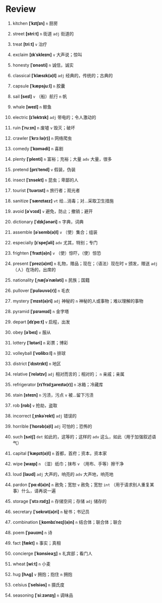 # Review
1. kitchen **[ˈkɪtʃɪn]** `n` 厨房

2. street **[striːt]** `n` 街道 `adj` 街道的

3. treat **[triːt]** `v` 治疗

4. exclaim **[ɪkˈskleɪm]** `v` 大声说；惊叫

5. honesty **[ˈɒnəsti]** `n` 诚信，诚实

6. classical **[ˈklæsɪk(ə)l]** `adj` 经典的，传统的；古典的

7. capsule **[ˈkæpsjuːl]** `n` 胶囊

8. sail **[seɪl]** `v` （船）航行 `n` 帆

9. whale **[weɪl]** `n` 鲸鱼

10. electric **[ɪˈlektrɪk]** `adj` 带电的；令人激动的

11. ruin **[ˈruːɪn]** `n` 废墟 `v` 毁灭；破坏

12. crawler **[ˈkrɔːlə(r)]** `n` 网络爬虫

13. comedy **[ˈkɒmədi]** `n` 喜剧

14. plenty **[ˈplenti]** `n` 富裕；充裕；大量 `adv` 大量，很多

15. pretend **[prɪˈtend]** `v` 假装，伪装

16. insect **[ˈɪnsekt]** `n` 昆虫；卑鄙的人

17. tourist **[ˈtʊərɪst]** `n` 旅行者；观光者

18. sanitize **[ˈsænɪtaɪz]** `vt` 给...消毒；对...采取卫生措施

19. avoid **[əˈvɔɪd]** `v` 避免，防止；撤销；避开

20. dictionary **[ˈdɪkʃənəri]** `n` 字典，词典

21. assemble **[əˈsemb(ə)l]** `v` （使）集合；组装

22. especially **[ɪˈspeʃəli]** `adv` 尤其，特别；专门

23. frighten **[ˈfraɪt(ə)n]** `v` （使）惊吓，（使）惊恐

24. present **[ˈprez(ə)nt]** `n` 礼物，赠品；现在；（语法）现在时 `v` 颁发，赠送 `adj` （人）在场的，出席的

25. nationality **[ˌnæʃəˈnæləti]** `n` 民族；国籍

26. pullover **[ˈpʊləʊvə(r)]** `n` 毛衣

27. mystery **[ˈmɪst(ə)ri]** `adj` 神秘的 `n` 神秘的人或事物；难以理解的事物

28. pyramid **[ˈpɪrəmɪd]** `n` 金字塔

29. depart **[dɪˈpɑːt]** `v` 启程，出发

30. obey **[əˈbeɪ]** `v` 服从

31. lottery **[ˈlɒtəri]** `n` 彩票；博彩

32. volleyball **[ˈvɒlibɔːl]** `n` 排球

33. district **[ˈdɪstrɪkt]** `n` 地区

34. relative **[ˈrelətɪv]** `adj` 相对而言的；相对的； `n` 亲戚；亲属

35. refrigerator **[rɪˈfrɪdʒəreɪtə(r)]** `n` 冰箱；冷藏库

36. stain **[steɪn]** `n` 污渍，污点 `v` 被...留下污渍

37. rob **[rɒb]** `v` 抢劫，盗取

38. incorrect **[ˌɪnkəˈrekt]** `adj` 错误的

39. horrible **[ˈhɒrəb(ə)l]** `adj` 可怕的；恐怖的

40. such **[sʌtʃ]** `det` 如此的，这等的；这样的 `adv` 这么，如此（用于加强叙述语气）

41. capital **[ˈkæpɪt(ə)l]** `n` 首都，首府；资本，资本家

42. wipe **[waɪp]** `n` （湿）纸巾；抹布 `v` （用布、手等）擦干净

43. loud **[laʊd]** `adj` 大声的，响亮的 `adv` 大声地，响亮地

44. pardon **[ˈpɑːd(ə)n]** `n` 赦免；宽恕 `v` 赦免；宽恕 `int` （用于请求别人重复某事）什么，请再说一遍

45. storage **[ˈstɔːrɪdʒ]** `n` 存储空间；存储 `adj` 储存的

46. secretary **[ˈsekrət(ə)ri]** `n` 秘书；书记员

47. combination **[ˌkɒmbɪˈneɪʃ(ə)n]** `n` 结合体；联合体；联合

48. poem **[ˈpəʊɪm]** `n` 诗

49. fact **[fækt]** `n` 事实；真相

50. concierge **[ˈkɒnsieəʒ]** `n` 礼宾部；看门人

51. wheat **[wiːt]** `n` 小麦

52. hug **[hʌɡ]** `v` 拥抱；抱住 `n` 拥抱

53. celsius **[ˈselsiəs]** `n` 摄氏度

54. seasoning **[ˈsiːzənɪŋ]** `n` 调味品

